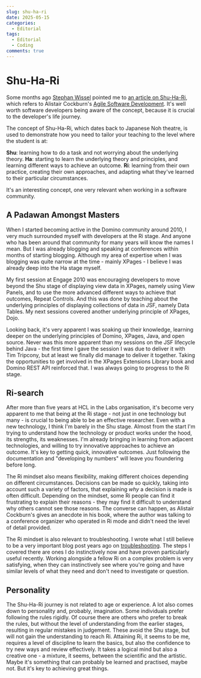 ```yaml
---
slug: shu-ha-ri
date: 2025-05-15
categories: 
  - Editorial
tags:
  - Editorial
  - Coding
comments: true
---
```

# Shu-Ha-Ri

Some months ago [Stephan Wissel](https://wissel.net) pointed me to [an article on Shu-Ha-Ri](https://martinfowler.com/bliki/ShuHaRi.html), which refers to Alistair Cockburn's [Agile Software Development](https://www.amazon.com/Agile-Software-Development-Cooperative-Game-ebook/dp/B0027976NG). It's well worth software developers being aware of the concept, because it is crucial to the developer's life journey.

<!-- more -->

The concept of Shu-Ha-Ri, which dates back to Japanese Noh theatre, is used to demonstrate how you need to tailor your teaching to the level where the student is at:

**Shu**: learning how to do a task and not worrying about the underlying theory.
**Ha**: starting to learn the underlying theory and principles, and learning different ways to achieve an outcome.
**Ri**: learning from their own practice, creating their own approaches, and adapting what they've learned to their particular circumstances.

It's an interesting concept, one very relevant when working in a software community.

## A Padawan Amongst Masters

When I started becoming active in the Domino community around 2010, I very much surrounded myself with developers at the Ri stage. And anyone who has been around that community for many years will know the names I mean. But I was already blogging and speaking at conferences within months of starting blogging. Although my area of expertise when I was blogging was quite narrow at the time - mainly XPages - I believe I was already deep into the Ha stage myself.

My first session at Engage 2010 was encouraging developers to move beyond the Shu stage of displaying view data in XPages, namely using View Panels, and to use the more advanced different ways to achieve that outcomes, Repeat Controls. And this was done by teaching about the underlying principles of displaying collections of data in JSF, namely Data Tables. My next sessions covered another underlying principle of XPages, Dojo.

Looking back, it's very apparent I was soaking up their knowledge, learning deeper on the underlying principles of Domino, XPages, Java, and open source. Never was this more apparent than my sessions on the JSF lifecycle behind Java - the first time I gave the session I was due to deliver it with Tim Tripcony, but at least we finally did manage to deliver it together. Taking the opportunities to get involved in the XPages Extensions Library book and Domino REST API reinforced that. I was always going to progress to the Ri stage.

## Ri-search

After more than five years at HCL in the Labs organisation, it's become very apparent to me that being at the Ri stage - not just in one technology but many - is crucial to being able to be an effective researcher. Even with a new technology, I think I'm barely in the Shu stage. Almost from the start I'm trying to understand how the technology or product works under the hood, its strengths, its weaknesses. I'm already bringing in learning from adjacent technologies, and willing to try innovative approaches to achieve an outcome. It's key to getting quick, innovative outcomes. Just following the documentation and "developing by numbers" will leave you floundering before long.

The Ri mindset also means flexibility, making different choices depending on different circumstances. Decisions can be made so quickly, taking into account such a variety of factors, that explaining *why* a decision is made is often difficult. Depending on the mindset, some Ri people can find it frustrating to explain their reasons - they may find it difficult to understand why others cannot see those reasons. The converse can happen, as Alistair Cockburn's gives an anecdote in his book, where the author was talking to a conference organizer who operated in Ri mode and didn't need the level of detail provided.

The Ri mindset is also relevant to troubleshooting. I wrote what I still believe to be a very important blog post years ago on [troubleshooting](./2019-10-28-troubleshooting-support.md). The steps I covered there are ones I do instinctively now and have proven particularly useful recently. Working alongside a fellow Ri on a complex problem is very satisfying, when they can instinctively see where you're going and have similar levels of what they need and don't need to investigate or question.

## Personality

The Shu-Ha-Ri journey is not related to age or experience. A lot also comes down to personality and, probably, imagination. Some individuals prefer following the rules rigidly. Of course there are others who prefer to break the rules, but without the level of understanding from the earlier stages, resulting in regular mistakes in judgement. These avoid the Shu stage, but will not gain the understanding to reach Ri. Attaining Ri, it seems to be me, requires a level of discipline to learn the basics, but also the confidence to try new ways and review effectively. It takes a logical mind but also a creative one - a mixture, it seems, between the scientific and the artistic. Maybe it's something that can probably be learned and practised, maybe not. But it's key to achieving great things.